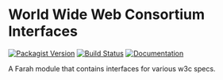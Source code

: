 World Wide Web Consortium Interfaces
====================================
[![Packagist Version](https://img.shields.io/packagist/v/slothsoft/w3c)](https://packagist.org/packages/slothsoft/w3c)
[![Build Status](https://travis-ci.com/Faulo/slothsoft-w3c.svg?branch=master)](https://travis-ci.com/Faulo/slothsoft-w3c)
[![Documentation](https://img.shields.io/badge/docs-reference-blue.svg)](https://faulo.github.io/slothsoft-w3c/)

A Farah module that contains interfaces for various w3c specs.